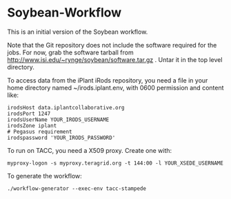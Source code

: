 Soybean-Workflow
================

This is an initial version of the Soybean workflow.

Note that the Git repository does not include the software required for
the jobs. For now, grab the software tarball from
http://www.isi.edu/~rynge/soybean/software.tar.gz . Untar it in the 
top level directory.

To access data from the iPlant iRods repository, you need a file in your
home directory named ~/irods.iplant.env, with 0600 permission and
content like:

```
irodsHost data.iplantcollaborative.org
irodsPort 1247
irodsUserName YOUR_IRODS_USERNAME
irodsZone iplant
# Pegasus requirement
irodspassword 'YOUR_IRODS_PASSWORD'
```

To run on TACC, you need a X509 proxy. Create one with:

    myproxy-logon -s myproxy.teragrid.org -t 144:00 -l YOUR_XSEDE_USERNAME

To generate the workflow:

    ./workflow-generator --exec-env tacc-stampede

